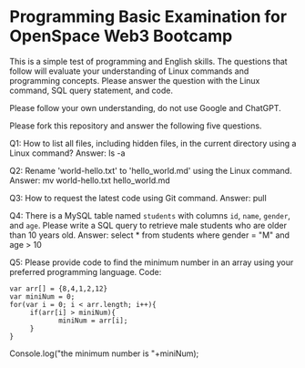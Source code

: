 # Programming Basic Examination for OpenSpace Web3 Bootcamp

This is a simple test of programming and English skills. The questions that follow will evaluate your understanding of Linux commands and programming concepts.
Please answer the question with the Linux command, SQL query statement, and code.

Please follow your own understanding, do not use Google and ChatGPT.

Please fork this repository and answer the following five questions.

Q1: How to list all files, including hidden files, in the current directory using a Linux command?
Answer:
ls -a

Q2: Rename 'world-hello.txt' to 'hello_world.md' using the Linux command.
Answer:
mv world-hello.txt hello_world.md

Q3: How to request the latest code using Git command.
Answer:
pull

Q4: There is a MySQL table named `students` with columns `id`, `name`, `gender`, and `age`. Please write a SQL
query to retrieve male students who are older than 10 years old.
Answer:
select * from students where gender = "M" and age > 10

Q5: Please provide code to find the minimum number in an array using your preferred programming language.
Code: 
```
var arr[] = {8,4,1,2,12}
var miniNum = 0; 
for(var i = 0; i < arr.length; i++){
     if(arr[i] > miniNum){
            miniNum = arr[i];
     }
}
```
Console.log("the minimum number is "+miniNum);

